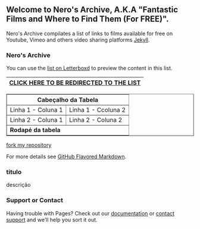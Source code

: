 ## Welcome to Nero's Archive, A.K.A "Fantastic Films and Where to Find Them (For FREE)".

Nero's Archive compilates a list of links to films available for free on Youtube, Vimeo and others video sharing platforms [Jekyll](https://jekyllrb.com/).

### Nero's Archive

You can use the [list on Letterboxd](https://github.com/itsnerosz/nerosz_archive/edit/main/README.md) to preview the content in this list.

| [CLICK HERE TO BE REDIRECTED TO THE LIST](https://github.com/itsnerosz/nerosz_archive/blob/main/LIST.md)|
|--- |

<table border="1">    
  <tr>
    <th colspan="2">Cabeçalho da Tabela</th>
  </tr>        
  <tr>
    <td>Linha 1 - Coluna 1</td>
    <td>Linha 1 - Ccoluna 2</td>
  </tr>
  <tr>
    <td>Linha 2 - Coluna 1</td>
    <td>Linha 2 - Coluna 2</td>
  </tr>
  <tr>
    <td colspan="2"><b>Rodapé da tabela</b></td>
  </tr>
</table> 



[fork my repository](https://github.com/user/repository/fork)



For more details see [GitHub Flavored Markdown](https://itsnerosz.github.io/nerosz_archive/readme.md).

### titulo

descrição

### Support or Contact

Having trouble with Pages? Check out our [documentation](https://docs.github.com/categories/github-pages-basics/) or [contact support](https://support.github.com/contact) and we’ll help you sort it out.
